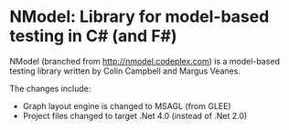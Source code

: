 # NModel: Library for model-based testing in C# (and F#)

NModel (branched from http://nmodel.codeplex.com) is a model-based testing library written by Colin Campbell and Margus Veanes.  

The changes include:

* Graph layout engine is changed to MSAGL (from GLEE)
* Project files changed to target .Net 4.0 (instead of .Net 2.0)
